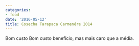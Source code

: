 ```yaml
---
categories:
- food
date: '2016-05-12'
title: Cosecha Tarapaca Carmenére 2014
---
```


Bom custo Bom custo benefício, mas mais caro que a média.